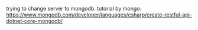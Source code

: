 trying to change server to mongodb.
tutorial by mongo: https://www.mongodb.com/developer/languages/csharp/create-restful-api-dotnet-core-mongodb/